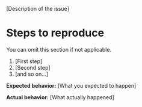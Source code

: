 [Description of the issue]

# Steps to reproduce
You can omit this section if not applicable.

1. [First step]
2. [Second step]
3. [and so on...]

**Expected behavior:** [What you expected to happen]

**Actual behavior:** [What actually happened]
